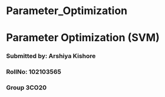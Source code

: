 # Parameter_Optimization

# Parameter Optimization (SVM)
### Submitted by: Arshiya Kishore
### RollNo: 102103565
### Group 3CO20
